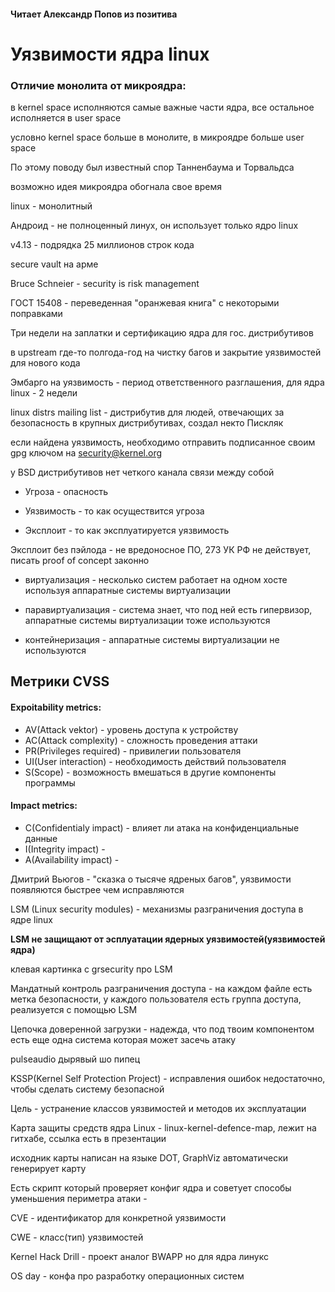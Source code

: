 #### Читает Александр Попов из позитива



# Уязвимости ядра linux



### Отличие монолита от микроядра:

в kernel space исполняются самые важные части ядра, все остальное исполняется в user space

условно kernel space больше в монолите, в микроядре больше user space

По этому поводу был известный спор Танненбаума и Торвальдса

возможно идея микроядра обогнала свое время

linux - монолитный



Андроид - не полноценный линух, он использует только ядро linux



v4.13 - подрядка 25 миллионов строк кода



secure vault на арме



Bruce Schneier - security is risk management



ГОСТ 15408 - переведенная "оранжевая книга" с некоторыми поправками



Три недели на заплатки и сертификацию ядра для гос. дистрибутивов



в upstream где-то полгода-год на чистку багов и закрытие уязвимостей для нового кода



Эмбарго на уязвимость - период ответственного разглашения, для ядра linux - 2 недели

linux distrs mailing list - дистрибутив для людей, отвечающих за безопасность в крупных дистрибутивах, создал некто Пискляк

если найдена уязвимость, необходимо отправить подписанное своим gpg ключом на security@kernel.org



у BSD дистрибутивов нет четкого канала связи между собой



- Угроза - опасность

- Уязвимость - то как осуществится угроза

- Эксплоит - то как эксплуатируется уязвимость



Эксплоит без пэйлода - не вредоносное ПО, 273 УК РФ не действует, писать proof of concept законно



- виртуализация - несколько систем работает на одном хосте используя аппаратные системы виртуализации

- паравиртуализация - система знает, что под ней есть гипервизор, аппаратные системы виртуализации тоже используются
- контейнеризация - аппаратные системы виртуализации не используются



## Метрики CVSS

#### Expoitability metrics:

- AV(Attack vektor) - уровень доступа к устройству
- AC(Attack complexity) - сложность проведения аттаки
- PR(Privileges required) - привилегии пользователя
- UI(User interaction) - необходимость действий пользователя
- S(Scope) - возможность вмешаться в другие компоненты программы 

#### Impact metrics:

- С(Confidentialy impact) - влияет ли атака на конфиденциальные данные
- I(Integrity impact) - 
- A(Availability impact) - 



Дмитрий Вьюгов - "сказка о тысяче ядреных багов", уязвимости появляются быстрее чем исправляются



LSM (Linux security modules) - механизмы разграничения доступа в ядре linux

**LSM не защищают от эсплуатации ядерных уязвимостей(уязвимостей ядра)**

клевая картинка c grsecurity про LSM



Мандатный контроль разграничения доступа - на каждом файле есть метка безопасности, у каждого пользователя есть группа доступа, реализуется с помощью LSM



Цепочка доверенной загрузки - надежда, что под твоим компонентом есть еще одна система которая может засечь атаку



pulseaudio дырявый шо пипец



KSSP(Kernel Self Protection Project) - исправления ошибок недостаточно, чтобы сделать систему безопасной

Цель - устранение классов уязвимостей и методов их эксплуатации



Карта защиты средств ядра Linux - linux-kernel-defence-map, лежит на гитхабе, ссылка есть в презентации

исходник карты написан на языке DOT, GraphViz автоматически генерирует карту

Есть скрипт который проверяет конфиг ядра и советует способы уменьшения периметра атаки -



CVE - идентификатор для конкретной уязвимости

CWE - класс(тип) уязвимостей



Kernel Hack Drill - проект аналог BWAPP но для ядра линукс

OS day - конфа про разработку операционных систем

